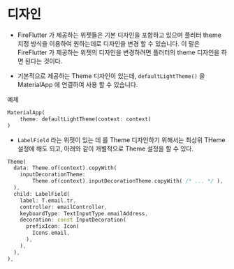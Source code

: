 # 디자인

- FireFlutter 가 제공하는 위젯들은 기본 디자인을 포함하고 있으며 플러터 theme 지정 방식을 이용하여 원하는데로 디자인을 변경 할 수 있습니다. 이 말은 FireFlutter 가 제공하는 위젯의 디자인을 변경하려면 플러터의 theme 디자인을 하면 된다는 것이다.

- 기본적으로 제공하는 Theme 디자인이 있는데, `defaultLightTheme()` 을 MaterialApp 에 연결하여 사용 할 수 있습니다.

예제
```dart
MaterialApp(
    theme: defaultLightTheme(context: context)
)
```


- `LabelField` 라는 위젯이 있는 데 를 Theme 디자인하기 위해서는 최상위 THeme 설정에 해도 되고, 아래와 같이 개별적으로 Theme 설정을 할 수 있다.

```dart
Theme(
  data: Theme.of(context).copyWith(
    inputDecorationTheme:
        Theme.of(context).inputDecorationTheme.copyWith( /* ... */ ),
  ),
  child: LabelField(
    label: T.email.tr,
    controller: emailController,
    keyboardType: TextInputType.emailAddress,
    decoration: const InputDecoration(
      prefixIcon: Icon(
        Icons.email,
      ),
    ),
  ),
),
```
